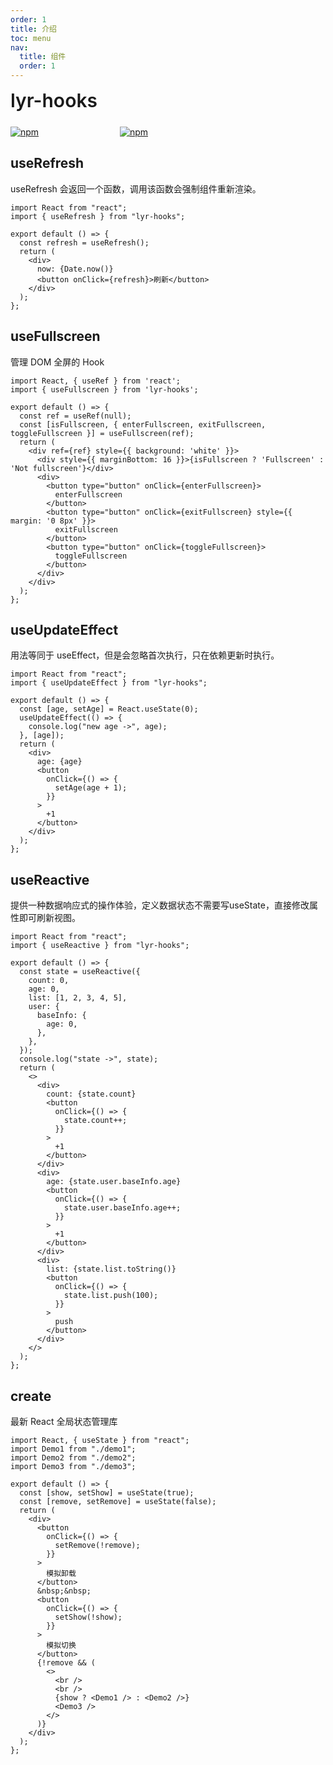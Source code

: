 ```yaml
---
order: 1
title: 介绍
toc: menu
nav:
  title: 组件
  order: 1
---
```


<div style="display:flex;align-items:center;margin-bottom:24px">
  <span style="font-size:30px;font-weight:600;display:inline-block;">lyr-hooks</span>
</div>
<p style="display:flex;justify-content:space-between;width:220px">
  <a href="https://npmmirror.com/package/lyr-hooks">
    <img alt="npm" src="https://center.yunliang.cloud/npm/version?package=lyr-hooks">
  </a>
  <a href="https://npmmirror.com/package/lyr-hooks">
    <img alt="npm" src="https://center.yunliang.cloud/npm/downloads?package=lyr-hooks">
  </a>
</p>

## useRefresh

<Alert>
  useRefresh 会返回一个函数，调用该函数会强制组件重新渲染。
</Alert>

```tsx
import React from "react";
import { useRefresh } from "lyr-hooks";

export default () => {
  const refresh = useRefresh();
  return (
    <div>
      now: {Date.now()}
      <button onClick={refresh}>刷新</button>
    </div>
  );
};
```

## useFullscreen

<Alert>
  管理 DOM 全屏的 Hook
</Alert>

```tsx
import React, { useRef } from 'react';
import { useFullscreen } from 'lyr-hooks';

export default () => {
  const ref = useRef(null);
  const [isFullscreen, { enterFullscreen, exitFullscreen, toggleFullscreen }] = useFullscreen(ref);
  return (
    <div ref={ref} style={{ background: 'white' }}>
      <div style={{ marginBottom: 16 }}>{isFullscreen ? 'Fullscreen' : 'Not fullscreen'}</div>
      <div>
        <button type="button" onClick={enterFullscreen}>
          enterFullscreen
        </button>
        <button type="button" onClick={exitFullscreen} style={{ margin: '0 8px' }}>
          exitFullscreen
        </button>
        <button type="button" onClick={toggleFullscreen}>
          toggleFullscreen
        </button>
      </div>
    </div>
  );
};
```

## useUpdateEffect

<Alert>
  用法等同于 useEffect，但是会忽略首次执行，只在依赖更新时执行。
</Alert>

```tsx
import React from "react";
import { useUpdateEffect } from "lyr-hooks";

export default () => {
  const [age, setAge] = React.useState(0);
  useUpdateEffect(() => {
    console.log("new age ->", age);
  }, [age]);
  return (
    <div>
      age: {age}
      <button
        onClick={() => {
          setAge(age + 1);
        }}
      >
        +1
      </button>
    </div>
  );
};
```

## useReactive

<Alert>
  提供一种数据响应式的操作体验，定义数据状态不需要写useState，直接修改属性即可刷新视图。
</Alert>

```tsx
import React from "react";
import { useReactive } from "lyr-hooks";

export default () => {
  const state = useReactive({
    count: 0,
    age: 0,
    list: [1, 2, 3, 4, 5],
    user: {
      baseInfo: {
        age: 0,
      },
    },
  });
  console.log("state ->", state);
  return (
    <>
      <div>
        count: {state.count}
        <button
          onClick={() => {
            state.count++;
          }}
        >
          +1
        </button>
      </div>
      <div>
        age: {state.user.baseInfo.age}
        <button
          onClick={() => {
            state.user.baseInfo.age++;
          }}
        >
          +1
        </button>
      </div>
      <div>
        list: {state.list.toString()}
        <button
          onClick={() => {
            state.list.push(100);
          }}
        >
          push
        </button>
      </div>
    </>
  );
};
```

## create

<Alert>
  最新 React 全局状态管理库
</Alert>

```tsx
import React, { useState } from "react";
import Demo1 from "./demo1";
import Demo2 from "./demo2";
import Demo3 from "./demo3";

export default () => {
  const [show, setShow] = useState(true);
  const [remove, setRemove] = useState(false);
  return (
    <div>
      <button
        onClick={() => {
          setRemove(!remove);
        }}
      >
        模拟卸载
      </button>
      &nbsp;&nbsp;
      <button
        onClick={() => {
          setShow(!show);
        }}
      >
        模拟切换
      </button>
      {!remove && (
        <>
          <br />
          <br />
          {show ? <Demo1 /> : <Demo2 />}
          <Demo3 />
        </>
      )}
    </div>
  );
};
```
